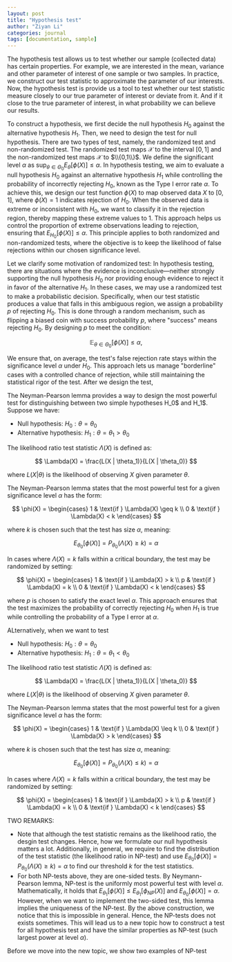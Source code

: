 ```yaml
---
layout: post
title: "Hypothesis test"
author: "Ziyan Li"
categories: journal
tags: [documentation, sample]
---
```


The hypothesis test allows us to test whether our sample (collected data) has certain properties. For example, we are interested in the mean, variance and other parameter of interest of one sample or two samples. In practice, we construct our test statistic to approximate the parameter of our interests. Now, the hypothesis test is provide us a tool to test whether our test statistic measure closely to our true parameter of interest or deviate from it. And if it close to the true parameter of interest, in what probability we can believe our results.

To construct a hypothesis, we first decide the null hypothesis $H_0$ against the alternative hypothesis $H_1$. Then, we need to design the test for null hypothesis.  There are two types of test, namely, the randomized test and non-randomized test. The randomized test maps $\mathscr{X}$ to the interval $[0,1]$ and the non-randomized test maps $\mathscr{X}$ to $\\{0,1\\}$. We define the significant level $\alpha$ as $\sup_{\theta \in \Theta_0} E_{\theta}[\phi(X)] \leq \alpha$. In hypothesis testing, we aim to evaluate a null hypothesis $H_0$ against an alternative hypothesis $H_1$ while controlling the probability of incorrectly rejecting $H_0$, known as the Type I error rate $\alpha$. To achieve this, we design our test function $\phi(X)$ to map observed data $X$ to $[0, 1]$, where $\phi(X) = 1$ indicates rejection of $H_0$. When the observed data is extreme or inconsistent with $H_0$, we want to classify it in the rejection region, thereby mapping these extreme values to $1$. This approach helps us control the proportion of extreme observations leading to rejection, ensuring that $E_{H_0}[\phi(X)] \leq \alpha$. This principle applies to both randomized and non-randomized tests, where the objective is to keep the likelihood of false rejections within our chosen significance level. 

Let we clarify some motivation of randomized test: In hypothesis testing, there are situations where the evidence is inconclusive—neither strongly supporting the null hypothesis $H_0$ nor providing enough evidence to reject it in favor of the alternative $H_1$. In these cases, we may use a randomized test to make a probabilistic decision. Specifically, when our test statistic produces a value that falls in this ambiguous region, we assign a probability $p$ of rejecting $H_0$. This is done through a random mechanism, such as flipping a biased coin with success probability $p$, where "success" means rejecting $H_0$. By designing $p$ to meet the condition:

$$
\mathbb{E}_{\theta \in \Theta_0}[\phi(X)] \leq \alpha,
$$

We ensure that, on average, the test's false rejection rate stays within the significance level $\alpha$ under $H_0$. This approach lets us manage "borderline" cases with a controlled chance of rejection, while still maintaining the statistical rigor of the test. After we design the test, 

The Neyman-Pearson lemma provides a way to design the most powerful test for distinguishing between two simple hypotheses H_0$ and H_1$. Suppose we have:

- Null hypothesis: $H_0: \theta = \theta_0$
- Alternative hypothesis: $H_1: \theta = \theta_1 > \theta_0$

The likelihood ratio test statistic $\Lambda(X)$ is defined as:

$$
\Lambda(X) = \frac{L(X | \theta_1)}{L(X | \theta_0)}
$$

where $L(X | \theta)$ is the likelihood of observing $X$ given parameter $\theta$.

The Neyman-Pearson lemma states that the most powerful test for a given significance level $\alpha$ has the form:

$$
\phi(X) = 
\begin{cases} 
1 & \text{if } \Lambda(X) \geq k \\
0 & \text{if } \Lambda(X) < k
\end{cases}
$$

where $k$ is chosen such that the test has size $\alpha$, meaning:

$$
E_{\theta_0}[\phi(X)] = P_{\theta_0}(\Lambda(X) \geq k) = \alpha
$$

In cases where $\Lambda(X) = k$ falls within a critical boundary, the test may be randomized by setting:

$$
\phi(X) = 
\begin{cases} 
1 & \text{if } \Lambda(X) > k \\
p & \text{if } \Lambda(X) = k \\
0 & \text{if } \Lambda(X) < k
\end{cases}
$$

where $p$ is chosen to satisfy the exact level $\alpha$. This approach ensures that the test maximizes the probability of correctly rejecting $H_0$ when $H_1$ is true while controlling the probability of a Type I error at $\alpha$.

ALternatively, when we want to test 

- Null hypothesis: $H_0: \theta = \theta_0$
- Alternative hypothesis: $H_1: \theta = \theta_1 < \theta_0$

The likelihood ratio test statistic $\Lambda(X)$ is defined as:

$$
\Lambda(X) = \frac{L(X | \theta_1)}{L(X | \theta_0)}
$$

where $L(X | \theta)$ is the likelihood of observing $X$ given parameter $\theta$.

The Neyman-Pearson lemma states that the most powerful test for a given significance level $\alpha$ has the form:

$$
\phi(X) = 
\begin{cases} 
1 & \text{if } \Lambda(X) \leq k \\
0 & \text{if } \Lambda(X) > k
\end{cases}
$$

where $k$ is chosen such that the test has size $\alpha$, meaning:

$$
E_{\theta_0}[\phi(X)] = P_{\theta_0}(\Lambda(X) \leq k) = \alpha
$$

In cases where $\Lambda(X) = k$ falls within a critical boundary, the test may be randomized by setting:

$$
\phi(X) = 
\begin{cases} 
1 & \text{if } \Lambda(X) > k \\
p & \text{if } \Lambda(X) = k \\
0 & \text{if } \Lambda(X) < k
\end{cases}
$$

TWO REMARKS:
- Note that although the test statistic remains as the likelihood ratio, the desgin test changes. Hence, how we formulate our null hypothesis matters a lot. Additionally, in general, we require to find the distribution of the test statistic (the likelihood ratio in NP-test) and use $E_{\theta_0}[\phi(X)] = P_{\theta_0}(\Lambda(X) \geq k) = \alpha$ to find our threshold $k$ for the test statistics. 
- For both NP-tests above, they are one-sided tests. By Neymann-Pearson lemma, NP-test is the uniformly most powerful test with level $\alpha$. Mathematically, it holds that $E_{\theta_1}[\phi(X)] \leq E_{\theta_1}[\phi_{NP}(X)]$ and $E_{\theta_0}[\phi(X)]=\alpha$. However, when we want to implement the two-sided test, this lemma implies the uniqueness of the NP-test. By the above construction, we notice that this is impossible in general. Hence, the NP-tests does not exists sometimes. This will lead us to a new topic how to construct a test for all hypothesis test and have the similar properties as NP-test (such largest power at level $\alpha$).

Before we move into the new topic, we show two examples of NP-test




